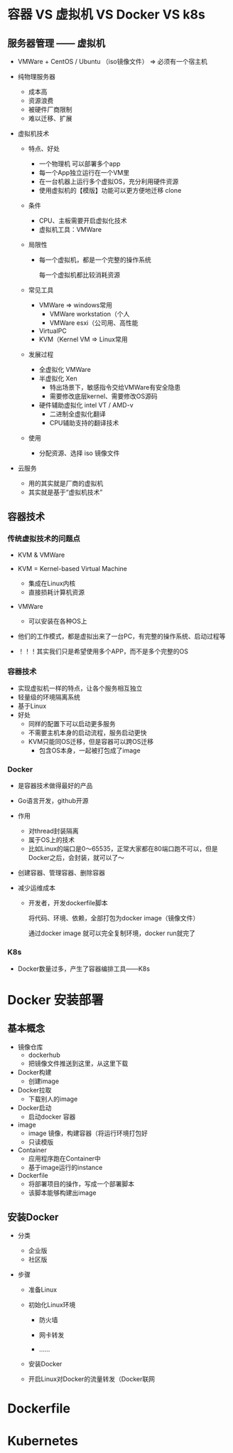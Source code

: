 # 容器 VS 虚拟机 VS Docker VS k8s

## 服务器管理 —— 虚拟机

- VMWare + CentOS / Ubuntu （iso镜像文件） => 必须有一个宿主机

- 纯物理服务器

  - 成本高 
  - 资源浪费 
  - 被硬件厂商限制
  - 难以迁移、扩展

- 虚拟机技术

  - 特点、好处

    - 一个物理机 可以部署多个app
    - 每一个App独立运行在一个VM里
    - 在一台机器上运行多个虚拟OS，充分利用硬件资源
    - 使用虚拟机的【模版】功能可以更方便地迁移 clone

  - 条件

    - CPU、主板需要开启虚拟化技术
    - 虚拟机工具：VMWare

  - 局限性

    - 每一个虚拟机，都是一个完整的操作系统

      每一个虚拟机都比较消耗资源

  - 常见工具
    - VMWare => windows常用
      - VMWare workstation（个人  
      - VMWare esxi（公司用、高性能
    - VirtualPC
    - KVM（Kernel VM => Linux常用
  - 发展过程
    - 全虚拟化 VMWare
    - 半虚拟化 Xen
      - 特出场景下，敏感指令交给VMWare有安全隐患
      - 需要修改底层kernel、需要修改OS源码
    - 硬件辅助虚拟化 intel VT / AMD-v
      - 二进制全虚拟化翻译
      - CPU辅助支持的翻译技术
  - 使用
    - 分配资源、选择 iso 镜像文件

- 云服务
  - 用的其实就是厂商的虚拟机
  - 其实就是基于“虚拟机技术”

## 容器技术

### 传统虚拟技术的问题点

- KVM & VMWare

- KVM = Kernel-based Virtual Machine
  - 集成在Linux内核
  - 直接损耗计算机资源
- VMWare
  - 可以安装在各种OS上

- 他们的工作模式，都是虚拟出来了一台PC，有完整的操作系统、启动过程等
- ！！！其实我们只是希望使用多个APP，而不是多个完整的OS

### 容器技术

- 实现虚拟机一样的特点，让各个服务相互独立
- 轻量级的环境隔离系统
- 基于Linux
- 好处
  - 同样的配置下可以启动更多服务
  - 不需要主机本身的启动流程，服务启动更快
  - KVM只能同OS迁移，但是容器可以跨OS迁移
    - 包含OS本身，一起被打包成了image

### Docker

- 是容器技术做得最好的产品

- Go语言开发，github开源

- 作用

  - 对thread封装隔离
  - 属于OS上的技术
  - 比如Linux的端口是0～65535，正常大家都在80端口跑不可以，但是Docker之后，会封装，就可以了～

- 创建容器、管理容器、删除容器

- 减少运维成本

  - 开发者，开发dockerfile脚本

    将代码、环境、依赖，全部打包为docker image（镜像文件）

    通过docker image 就可以完全复制环境，docker run就完了

### K8s

- Docker数量过多，产生了容器编排工具——K8s

# Docker 安装部署

## 基本概念

- 镜像仓库
  - dockerhub
  - 把镜像文件推送到这里，从这里下载
- Docker构建
  - 创建image
- Docker拉取
  - 下载别人的image
- Docker启动
  - 启动docker 容器
- image
  - image 镜像，构建容器（将运行环境打包好
  - 只读模版
- Container
  - 应用程序跑在Container中
  - 基于image运行的instance
- Dockerfile
  - 将部署项目的操作，写成一个部署脚本
  - 该脚本能够构建出image

## 安装Docker

- 分类

  - 企业版
  - 社区版

- 步骤

  - 准备Linux

  - 初始化Linux环境

    - 防火墙
    - 网卡转发

    - ……

  - 安装Docker

  - 开启Linux对Docker的流量转发（Docker联网

# Dockerfile

# Kubernetes


